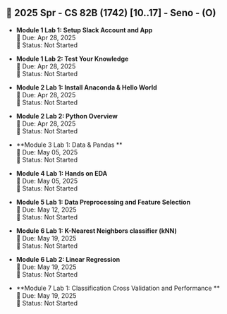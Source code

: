 
## 📘 2025 Spr - CS     82B (1742) [10..17] - Seno - (O)

- **Module 1 Lab 1: Setup Slack Account and App**  
  📅 Due: Apr 28, 2025  
  🔖 Status: Not Started

- **Module 1 Lab 2: Test Your Knowledge**  
  📅 Due: Apr 28, 2025  
  🔖 Status: Not Started

- **Module 2 Lab 1: Install Anaconda & Hello World**  
  📅 Due: Apr 28, 2025  
  🔖 Status: Not Started

- **Module 2 Lab 2: Python Overview**  
  📅 Due: Apr 28, 2025  
  🔖 Status: Not Started

- **Module 3 Lab 1: Data & Pandas **  
  📅 Due: May 05, 2025  
  🔖 Status: Not Started

- **Module 4 Lab 1: Hands on EDA**  
  📅 Due: May 05, 2025  
  🔖 Status: Not Started

- **Module 5 Lab 1: Data Preprocessing and Feature Selection**  
  📅 Due: May 12, 2025  
  🔖 Status: Not Started

- **Module 6 Lab 1: K-Nearest Neighbors classifier (kNN)**  
  📅 Due: May 19, 2025  
  🔖 Status: Not Started

- **Module 6 Lab 2: Linear Regression**  
  📅 Due: May 19, 2025  
  🔖 Status: Not Started

- **Module 7 Lab 1: Classification Cross Validation and Performance **  
  📅 Due: May 19, 2025  
  🔖 Status: Not Started

